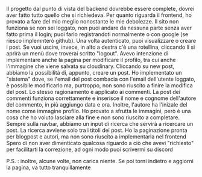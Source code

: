 Il progetto dal punto di vista del backend dovrebbe essere complete, dovrei aver fatto tutto quello che si richiedeva. Per quanto riguarda il frontend, ho provato a fare del mio meglio nonostante le mie debolezze. Il sito non funziona se non sei loggato, non puoi andare da nessuna parte senza aver fatto prima il login; puoi farlo registrandoti normalmente o con google (se riesco implemnterò github). Una volta autenticato, puoi visualizzare o creare i post. Se vuoi uscire, invece, in alto a destra c'è una rotellina, cliccando lì si aprirà un menù dove troverai scritto "logout". Avevo intenzione di implementare anche la pagina per modificare il profilo, tra cui anche l'immagine che viene salvata su cloudinary. Cliccando su new post, abbiamo la possibilità di, appunto, creare un post. Ho implementato un "sistema" dove, se l'email del post combacia con l'email dell'utente loggato, è possibile modificarlo ma, purtroppo, non sono riuscito a finire la modifica del post. Lo stesso ragionamento è applicato ai commenti. La post dei commenti funziona correttamente e inserisce il nome e cognome dell'autore del commento, in più aggiungo data e ora. Inoltre, l'autore ha l'inizale del nome come immagine profilo. Ho provato a sfrutta le immagini, però è una cosa che ho voluto lasciare alla fine e non sono riuscito a completare.
Sempre sulla navbar, abbiamo un input di ricerca che servirà a ricercare un post. La ricerca avviene solo tra i titoli dei post.
Ho la paginazione pronta per blogpost e autori, ma non sono riuscito a implementarla nel frontend
Spero di non aver dimenticato qualcosa riguardo a ciò che avevi "richiesto" per facilitarti la correzione, ad ogni modo puoi scrivermi su discord

P.S. : inoltre, alcune volte, non carica niente. Se poi torni indietro e aggiorni la pagina, va tutto tranquillamente
